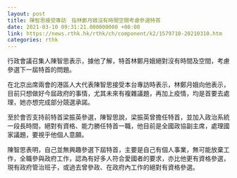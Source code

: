 ```yaml
---
layout: post
title: 陳智思接受專訪　指林鄭月娥沒有時間空間考慮參選特首
date: 2021-03-10 09:31:21.000000000 +08:00
link: https://news.rthk.hk/rthk/ch/component/k2/1579710-20210310.htm
categories: rthk
---
```


行政會議召集人陳智思表示，據他了解，特首林鄭月娥絕對沒有時間及空間，考慮參選下一屆特首的問題。

在北京出席兩會的港區人大代表陳智思接受本台專訪時表示，林鄭月娥向他表示，目前只想做好今屆政府的事情，尤其未來有複雜議題，再加上疫情，均是首要去處理，她亦想完成部分競選承諾。

至於會否支持前特首梁振英參選，陳智思說，梁振英曾擔任特首，並加入政治系統一段長時間，絕對有資格、能力勝任特首一職，他目前是全國政協副主席，處理國家議題，要視乎他個人意願。

陳智思表明，自己並無興趣參選下屆特首，主要是自己有個人事業，無可能放棄工作，全職參與政府工作，認為有好多人符合愛國者的要求，亦比他更有資格參選，現有政府管治班子，或過去曾參政、在政府內工作的絕對有資格參選。
